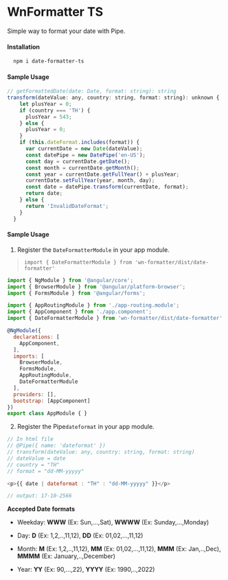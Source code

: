 # **WnFormatter TS**

Simple way to format your date with Pipe.

#### **Installation**

```bash
  npm i date-formatter-ts
```

#### **Sample Usage**

```javascript
// getFormattedDate(date: Date, format: string): string
transform(dateValue: any, country: string, format: string): unknown {
    let plusYear = 0;
    if (country === 'TH') {
      plusYear = 543;
    } else {
      plusYear = 0;
    }
    if (this.dateFormat.includes(format)) {
      var currentDate = new Date(dateValue);
      const datePipe = new DatePipe('en-US');
      const day = currentDate.getDate();
      const month = currentDate.getMonth();
      const year = currentDate.getFullYear() + plusYear;
      currentDate.setFullYear(year, month, day);
      const date = datePipe.transform(currentDate, format);
      return date;
    } else {
      return 'InvalidDateFormat';
    }
  }
```

#### **Sample Usage**

1) Register the `DateFormatterModule` in your app module.
> `import { DateFormatterModule } from 'wn-formatter/dist/date-formatter'`

```javascript
import { NgModule } from '@angular/core';
import { BrowserModule } from '@angular/platform-browser';
import { FormsModule } from '@angular/forms';

import { AppRoutingModule } from './app-routing.module';
import { AppComponent } from './app.component';
import { DateFormatterModule } from 'wn-formatter/dist/date-formatter'

@NgModule({
  declarations: [
    AppComponent,
  ],
  imports: [
    BrowserModule,
    FormsModule,
    AppRoutingModule,
    DateFormatterModule
  ],
  providers: [],
  bootstrap: [AppComponent]
})
export class AppModule { }
```
2) Register the Pipe`dateformat` in your app module.

```javascript
// In html file
// @Pipe({ name: 'dateformat' })
// transform(dateValue: any, country: string, format: string)
// dateValue = date
// country = "TH"
// format = "dd-MM-yyyyy"

<p>{{ date | dateformat : "TH" : "dd-MM-yyyyy" }}</p>

// output: 17-10-2566
```

**Accepted Date formats**

- Weekday: **WWW** (Ex: Sun,...,Sat), **WWWW** (Ex: Sunday,...,Monday)

- Day: **D** (Ex: 1,2,..,11,12), **DD** (Ex: 01,02,...,11,12)

- Month: **M** (Ex: 1,2,..,11,12), **MM** (Ex: 01,02,...,11,12), **MMM** (Ex: Jan,..,Dec), **MMMM** (Ex: January,..,December)

- Year: **YY** (Ex: 90,...,22), **YYYY** (Ex: 1990,..,2022)
